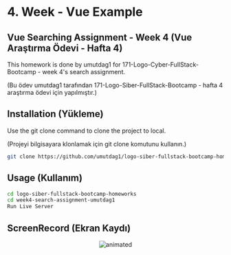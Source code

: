 # 4. Week - Vue Example

## Vue Searching Assignment - Week 4 (Vue Araştırma Ödevi - Hafta 4)

This homework is done by umutdag1 for 171-Logo-Cyber-FullStack-Bootcamp - week 4's search assignment.

(Bu ödev umutdag1 tarafından 171-Logo-Siber-FullStack-Bootcamp - hafta 4 araştırma ödevi için yapılmıştır.)

## Installation (Yükleme)

Use the git clone command to clone the project to local.

(Projeyi bilgisayara klonlamak için git clone komutunu kullanın.)

```bash
git clone https://github.com/umutdag1/logo-siber-fullstack-bootcamp-homeworks
```

## Usage (Kullanım)

```bash
cd logo-siber-fullstack-bootcamp-homeworks
cd week4-search-assignment-umutdag1
Run Live Server
```

## ScreenRecord (Ekran Kaydı)

<p align="center">
  <img src="https://user-images.githubusercontent.com/57832605/155863808-4a0032e7-a845-4397-ac15-d1f19a60cf7e.gif" alt="animated" />
</p>
